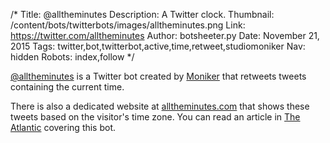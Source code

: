 /*
Title: @alltheminutes
Description: A Twitter clock.
Thumbnail: /content/bots/twitterbots/images/alltheminutes.png
Link: https://twitter.com/alltheminutes
Author: botsheeter.py
Date: November 21, 2015
Tags: twitter,bot,twitterbot,active,time,retweet,studiomoniker
Nav: hidden
Robots: index,follow
*/

[@alltheminutes](https://twitter.com/alltheminutes) is a Twitter bot created by [Moniker](https://twitter.com/studiomoniker) that retweets tweets containing the current time.

There is also a dedicated website at [alltheminutes.com](http://alltheminutes.com/) that shows these tweets based on the visitor's time zone. You can read an article in [The Atlantic](http://www.theatlantic.com/technology/archive/2014/12/the-twitter-account-that-unravels-time/383462/) covering this bot.
